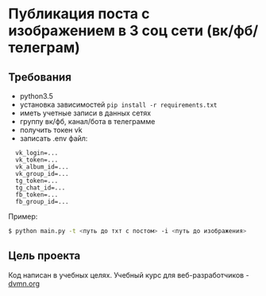 # Публикация поста с изображением в 3 соц сети (вк/фб/телеграм)

## Требования
  
  * python3.5
  * установка зависимостей
  ```pip install -r requirements.txt```
  * иметь учетные записи в данных сетях
  * группу вк/фб, канал/бота в телеграмме
  * получить токен vk 
  * записать .env файл:
  ```
  	vk_login=...
	vk_token=...
	vk_album_id=...
	vk_group_id=...
	tg_token=...
	tg_chat_id=...
	fb_token=...
	fb_group_id=...
  ```


  
  Пример:
```bash
$ python main.py -t <путь до тхт с постом> -i <путь до изображения>

```


## Цель проекта
Код написан в учебных целях. Учебный курс для веб-разработчиков - [dvmn.org](https://dvmn.org)
